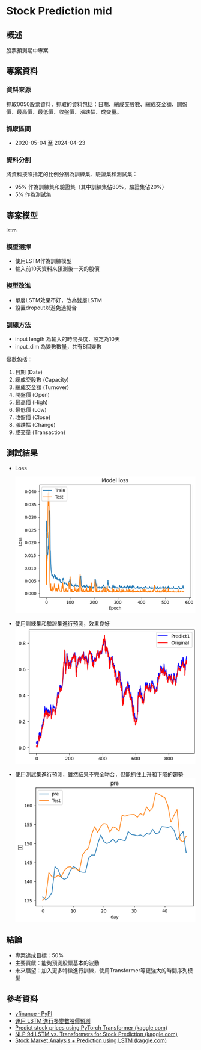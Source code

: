 # Stock Prediction mid

## 概述
股票預測期中專案

## 專案資料

### 資料來源
抓取0050股票資料，抓取的資料包括：日期、總成交股數、總成交金額、開盤價、最高價、最低價、收盤價、漲跌幅、成交量。

### 抓取區間
- 2020-05-04 至 2024-04-23

### 資料分割
將資料按照指定的比例分割為訓練集、驗證集和測試集：
- 95% 作為訓練集和驗證集（其中訓練集佔80%，驗證集佔20%）
- 5% 作為測試集

## 專案模型

lstm

### 模型選擇
- 使用LSTM作為訓練模型
- 輸入前10天資料來預測後一天的股價

### 模型改進
- 單層LSTM效果不好，改為雙層LSTM
- 設置dropout以避免過擬合

### 訓練方法
- input length 為輸入的時間長度，設定為10天
- input_dim 為變數數量，共有8個變數

變數包括：
1. 日期 (Date)
2. 總成交股數 (Capacity)
3. 總成交金額 (Turnover)
4. 開盤價 (Open)
5. 最高價 (High)
6. 最低價 (Low)
7. 收盤價 (Close)
8. 漲跌幅 (Change)
9. 成交量 (Transaction)

## 測試結果
- Loss
  
  ![LSTM_loss](../image/lstm_loss.png)
  
- 使用訓練集和驗證集進行預測，效果良好
  ![LSTM1](../image/lstm1.png)
  
- 使用測試集進行預測，雖然結果不完全吻合，但能抓住上升和下降的趨勢
  ![LSTM2](../image/lstm2.png)

## 結論

- 專案達成目標：50%
- 主要貢獻：能夠預測股票基本的波動
- 未來展望：加入更多特徵進行訓練，使用Transformer等更強大的時間序列模型

## 參考資料

- [yfinance · PyPI](https://pypi.org/project/yfinance/)
- [運用 LSTM 進行多變數股價預測](https://medium.com/@hjeremy1222/%E9%81%8B%E7%94%A8lstm%E9%80%B2%E8%A1%8C%E5%A4%9A%E8%AE%8A%E6%95%B8%E8%82%A1%E5%83%B9%E9%A0%90%E6%B8%AC-6a4eb710b745)
- [Predict stock prices using PyTorch Transformer (kaggle.com)](https://www.kaggle.com/code/hobbyai/predict-stock-prices-using-pytorch-transformer)
- [NLP 9d LSTM vs. Transformers for Stock Prediction (kaggle.com)](https://www.kaggle.com/code/selcukcan/nlp-9d-lstm-vs-transformers-for-stock-prediction)
- [Stock Market Analysis + Prediction using LSTM (kaggle.com)](https://www.kaggle.com/code/faressayah/stock-market-analysis-prediction-using-lstm)
